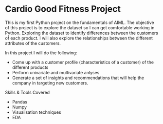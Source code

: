 # Cardio Good Fitness Project
This is my first Python project on the fundamentals of AIML. 
The objective of this project is to explore the dataset so I can get comfortable working in Python. Exploring the dataset to identify differences between the customers of each product. I will also explore the relationships between the different attributes of the customers. 

In this project I will do the following:
* Come up with a customer profile (characteristics of a customer) of the different products
* Perform univariate and multivariate anlyses
* Generate a set of insights and recommendations that will help the company in targeting new customers.

Skills & Tools Covered 
* Pandas
* Numpy
* Visualisation techniques
* EDA
